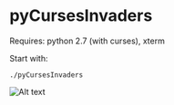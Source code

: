 # pyCursesInvaders

Requires: python 2.7 (with curses), xterm

Start with:
```
./pyCursesInvaders
```

![Alt text](https://raw.github.com/william-p/pyCursesInvaders/master/screenshots/pyCursesInvaders_1.png)
